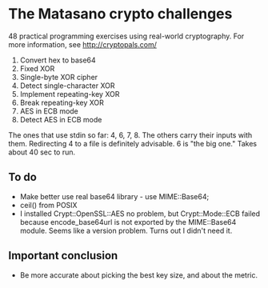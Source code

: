 The Matasano crypto challenges
========

48 practical programming exercises using real-world cryptography. For
more information, see http://cryptopals.com/

1. Convert hex to base64
2. Fixed XOR
3. Single-byte XOR cipher
4. Detect single-character XOR
5. Implement repeating-key XOR
6. Break repeating-key XOR
7. AES in ECB mode
8. Detect AES in ECB mode

The ones that use stdin so far: 4, 6, 7, 8. The others carry their
inputs with them. Redirecting 4 to a file is definitely advisable. 6
is "the big one." Takes about 40 sec to run.

To do
----
* Make better use real base64 library - use MIME::Base64;
* ceil() from POSIX
* I installed Crypt::OpenSSL::AES no problem, but Crypt::Mode::ECB
  failed because encode_base64url is not exported by the MIME::Base64
  module. Seems like a version problem. Turns out I didn't need it.

Important conclusion
--------
* Be more accurate about picking the best key size, and about the metric.
